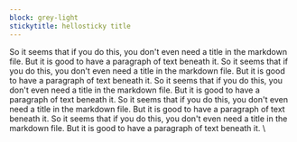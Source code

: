 ```yaml
---
block: grey-light
stickytitle: hellosticky title
---
```

So it seems that if you do this, you don't even need a title in the markdown file. But it is good to have a paragraph of text beneath it. So it seems that if you do this, you don't even need a title in the markdown file. But it is good to have a paragraph of text beneath it. So it seems that if you do this, you don't even need a title in the markdown file. But it is good to have a paragraph of text beneath it. So it seems that if you do this, you don't even need a title in the markdown file. But it is good to have a paragraph of text beneath it. So it seems that if you do this, you don't even need a title in the markdown file. But it is good to have a paragraph of text beneath it.
\